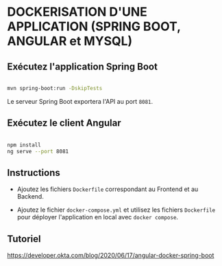 # DOCKERISATION D'UNE APPLICATION (SPRING BOOT, ANGULAR et MYSQL)

## Exécutez l'application Spring Boot

```bash

mvn spring-boot:run -DskipTests

```
Le serveur Spring Boot exportera l'API au port `8081`.

## Exécutez le client Angular

```bash

npm install
ng serve --port 8081

```
## Instructions

- Ajoutez les fichiers `Dockerfile` correspondant au Frontend et au Backend.

- Ajoutez le fichier `docker-compose.yml` et utilisez les fichiers `Dockerfile` pour déployer l'application en local avec `docker compose`.

## Tutoriel

https://developer.okta.com/blog/2020/06/17/angular-docker-spring-boot

